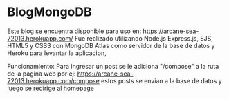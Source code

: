# BlogMongoDB
Este blog se encuentra disponible para uso en: https://arcane-sea-72013.herokuapp.com/
Fue realizado utilizando Node.js Express.js, EJS, HTML5 y CSS3 con MongoDB Atlas como servidor de la base de datos y Heroku 
para levantar la aplicacion, 

Funcionamiento:
Para ingresar un post se le adiciona "/compose" a la ruta de la pagina web por ej: https://arcane-sea-72013.herokuapp.com/compose
estos posts se envian a la base de datos y luego se redirige al homepage
